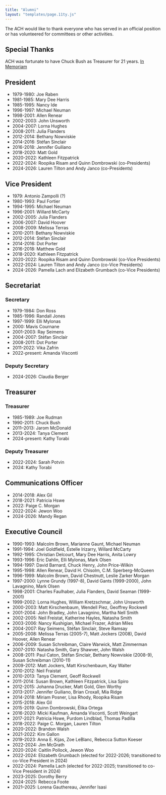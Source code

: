 ```yaml
---
title: "Alumni"
layout: "templates/page.11ty.js"
---
```


The ACH would like to thank everyone who has served in an official position or has volunteered for committees or other activities.


## Special Thanks

ACH was fortunate to have Chuck Bush as Treasurer for 21 years. [In Memoriam](/news/2011/06/charles-douglas-bush-1948-2011/)


## President

- 1979-1980: Joe Raben
- 1981-1985: Mary Dee Harris
- 1985-1995: Nancy Ide
- 1996-1997: Michael Neuman
- 1998-2001: Allen Renear
- 2002-2003: John Unsworth
- 2004-2007: Lorna Hughes
- 2008-2011: Julia Flanders
- 2012-2014: Bethany Nowviskie
- 2014-2016: Stéfan Sinclair
- 2016-2018: Jennifer Guiliano
- 2018-2020: Matt Gold
- 2020-2022: Kathleen Fitzpatrick
- 2022-2024: Roopika Risam and Quinn Dombrowski (co-Presidents)
- 2024-2026: Lauren Tilton and Andy Janco (co-Presidents)

## Vice President

- 1979: Antonio Zampolli (?)
- 1980-1993: Paul Fortier
- 1994-1995: Michael Neuman
- 1996-2001: Willard McCarty
- 2002-2005: Julia Flanders
- 2006-2007: David Hoover
- 2008-2009: Melissa Terras
- 2010-2011: Bethany Nowviskie
- 2012-2014: Stéfan Sinclair
- 2014-2016: Dot Porter
- 2016-2018: Matthew Gold
- 2018-2020: Kathleen Fitzpatrick
- 2020-2022: Roopika Risam and Quinn Dombrowski (co-Vice Presidents)
- 2022-2024: Lauren Tilton and Andy Janco (co-Vice Presidents)
- 2024-2026: Pamella Lach and Elizabeth Grumbach (co-Vice Presidents)

## Secretariat

### Secretary
- 1979-1984: Don Ross
- 1985-1996: Randall Jones
- 1997-1999: Elli Mylonas
- 2000: Mavis Cournane
- 2001-2003: Ray Seimens
- 2004-2007: Stéfan Sinclair
- 2008-2011: Dot Porter
- 2011-2022: Vika Zafrin
- 2022-present: Amanda Visconti

### Deputy Secretary
- 2024-2026: Claudia Berger

## Treasurer

### Treasurer
- 1985-1989: Joe Rudman
- 1990-2011: Chuck Bush
- 2011–2013: Jarom McDonald
- 2013-2024: Tanya Clement
- 2024-present: Kathy Torabi

### Deputy Treasurer
- 2022-2024: Sarah Potvin
- 2024: Kathy Torabi

## Communications Officer

- 2014-2018: Alex Gil
- 2018-2021: Patricia Hswe
- 2022: Paige C. Morgan
- 2022-2024: Jewon Woo
- 2024-2026: Mandy Regan

## Executive Council

- 1990-1993: Malcolm Brown, Marianne Gaunt, Michael Neuman
- 1991-1994: Joel Goldfield, Estelle Irizarry, Willard McCarty
- 1992-1995: Christian Delcourt, Mary Dee Harris, Anita Lowry
- 1993-1996: Eric Dahlin, Elli Mylonas, Mark Olsen
- 1994-1997: David Barnard, Chuck Henry, John Price-Wilkin
- 1995-1998: Allen Renear, David H. Chisolm, C.M. Sperberg-McQueen
- 1996-1999: Malcolm Brown, David Chestnutt, Leslie Zarker Morgan
- 1997-2000: Lynne Grundy (1997-8), David Gants (1999-2000), John Lavagnino, Mark Olsen
- 1998-2001: Charles Faulhaber, Julia Flanders, David Seaman (1999-2001)
- 1999-2002: Lorna Hughes, William Kretzschmar, John Unsworth
- 2000-2003: Matt Kirschenbaum, Wendell Piez, Geoffrey Rockwell
- 2001-2004: John Bradley, John Lavagnino, Martha Nell Smith
- 2002-2005: Neil Freistat, Katherine Hayles, Natasha Smith
- 2003-2006: Nancy Kushigian, Michael Frazer, Adrian Miles
- 2004-2007: Ray Seimens, Stéfan Sinclair, Steve Ramsay
- 2005-2008: Melissa Terras (2005-7), Matt Jockers (2008), David Hoover, Allen Renear
- 2006-2009: Susan Schreibman, Claire Warwick, Matt Zimmerman
- 2007-2010: Natasha Smith, Gary Shawver, John Walsh
- 2008-2011: Paul Caton, Stéfan Sinclair, Bethany Nowviskie (2008-9), Susan Schreibman (2010-11)
- 2009-2012: Matt Jockers, Matt Kirschenbaum, Kay Walter
- 2010-2012: Neil Fraistat
- 2010-2013: Tanya Clement, Geoff Rockwell
- 2011-2014: Susan Brown, Kathleen Fitzpatrick, Lisa Spiro
- 2012-2015: Johanna Drucker, Matt Gold, Glen Worthy
- 2013-2017: Jennifer Guiliano, Brian Croxall, Mia Ridge
- 2014-2018: Miriam Posner, Lisa Rhody, Roopika Risam
- 2015-2018: Alex Gil
- 2015-2019: Quinn Dombrowski, Élika Ortega
- 2016-2020: Micki Kaufman, Amanda Visconti, Scott Weingart
- 2017-2021: Patricia Hswe, Purdom Lindblad, Thomas Padilla
- 2018-2022: Paige C. Morgan, Lauren Tilton
- 2020-2022: Brandon Walsh
- 2021-2022: Kim Gallon
- 2019-2023: Anna E. Kijas, Zoe LeBlanc, Rebecca Sutton Koeser
- 2022-2024: Jim McGrath 
- 2020-2024: Caitlin Pollock, Jewon Woo
- 2022-2024: Elizabeth Grumbach (elected for 2022-2026; transitioned to co-Vice President in 2024)
- 2022-2024: Pamella Lach (elected for 2022-2025; transitioned to co-Vice President in 2024)
- 2023-2025: Dorothy Berry
- 2024-2025: Rebecca Foote
- 2021–2025: Lorena Gauthereau, Jennifer Isasi
